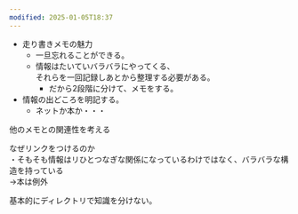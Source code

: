```yaml
---
modified: 2025-01-05T18:37
---
```

- 走り書きメモの魅力
    - 一旦忘れることができる。
    - 情報はたいていバラバラにやってくる、  
        それらを一回記録しあとから整理する必要がある。  
        - だから2段階に分けて、メモをする。
- 情報の出どころを明記する。
    - ネットか本か・・・

他のメモとの関連性を考える

なぜリンクをつけるのか  
・そもそも情報はリひとつなぎな関係になっているわけではなく、バラバラな構造を持っている  
→本は例外  

基本的にディレクトリで知識を分けない。